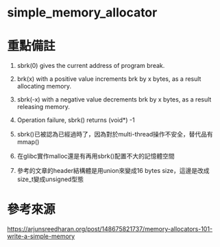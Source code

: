 # simple_memory_allocator

# 重點備註
1. sbrk(0) gives the current address of program break.  

2. brk(x) with a positive value increments brk by x bytes, as a result allocating memory.  

3. sbrk(-x) with a negative value decrements brk by x bytes, as a result releasing memory.  

4. Operation failure, sbrk() returns (void*) -1  

5. sbrk()已被認為已經過時了，因為對於multi-thread操作不安全，替代品有mmap()

6. 在glibc實作malloc還是有再用sbrk()配置不大的記憶體空間

7. 參考的文章的header結構體是用union來變成16 bytes size，這邊是改成size_t變成unsigned型態


# 參考來源
https://arjunsreedharan.org/post/148675821737/memory-allocators-101-write-a-simple-memory
